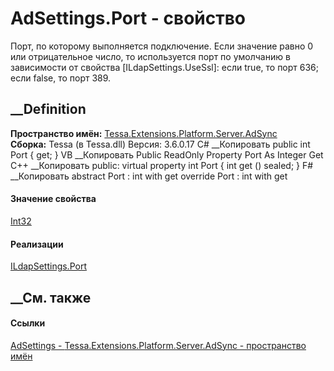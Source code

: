 # AdSettings.Port - свойство
Порт, по которому выполняется подключение. Если значение равно 0 или
отрицательное число, то используется порт по умолчанию в зависимости от
свойства [ILdapSettings.UseSsl]: если true, то порт 636; если false, то порт
389.
## __Definition
 **Пространство имён:**
[Tessa.Extensions.Platform.Server.AdSync](N_Tessa_Extensions_Platform_Server_AdSync.htm)  
 **Сборка:** Tessa (в Tessa.dll) Версия: 3.6.0.17
C# __Копировать
     public int Port { get; }
VB __Копировать
     Public ReadOnly Property Port As Integer
    	Get
C++ __Копировать
     public:
    virtual property int Port {
    	int get () sealed;
    }
F# __Копировать
     abstract Port : int with get
    override Port : int with get
#### Значение свойства
[Int32](https://learn.microsoft.com/dotnet/api/system.int32)
#### Реализации
[ILdapSettings.Port](P_Tessa_Platform_ILdapSettings_Port.htm)  
##  __См. также
#### Ссылки
[AdSettings - ](T_Tessa_Extensions_Platform_Server_AdSync_AdSettings.htm)
[Tessa.Extensions.Platform.Server.AdSync - пространство
имён](N_Tessa_Extensions_Platform_Server_AdSync.htm)
